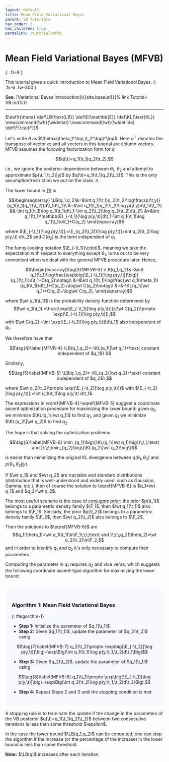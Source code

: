 ```yaml
---
layout: default
title: Mean Field Variational Bayes
parent: VB Tutorials
nav_order: 2
has_children: true
permalink: /tutorial/mfvb
---
```

# **Mean Field Variational Bayes (MFVB)**
{: .fs-8 }

This tutorial gives a quick introduction to Mean Field Variational Bayes. 
{: .fs-6 .fw-300 }

**See:** [Variational Bayes Introduction]({{site.baseurl}}{% link Tutorial-VB.md%})

---
<!--- Define custom latex syntax -->
$\def\t{\theta}
\def\LB{\text{LB}}
\def\E{\mathbb{E}}
\def\KL{\text{KL}}
\newcommand{\wh}{\widehat}
\newcommand{\wt}{\widetilde}
\def\F{\cal{F}}$
<!-- End -->
Let's write $\theta$ as $\theta=(\theta_1^\top,\t_2^\top)^\top$. Here $a^\top$ denotes the transpose of vector $a$; and all vectors in this tutorial are column vectors.
MFVB assumes the following factorization form for $q$

$$q(\t)=q_1(\t_1)q_2(\t_2),$$

i.e., we ignore the posterior dependence between $\theta_1$, $\theta_2$ and attempt to approximate $p(\t_1,\t_2\|y)$ by $q(\t)=q_1(\t_1)q_2(\t_2)$. This is the only assumption/restriction we put on the class $\mathcal Q$.

The lower bound in [(1)](/VBLabDocs/tutorial/vb#mjx-eqn-1) is 

$$\begin{eqnarray}
\LB(q_1,q_2)&=&\int q_1(\t_1)q_2(\t_2)\log\frac{p(\t,y)}{q_1(\t_1)q_2(\t_2)}d\t_1d\t_2\\
&=&\int q_1(\t_1)q_2(\t_2)\log p(\t,y)d\t_1d\t_2\\
&&-\int q_1(\t_1)\log q_1(\t_1)d\t_1-\int q_2(\t_2)\log q_2(\t_2)d\t_2\\
&=&\int q_1(\t_1)\mathbb{E}_{-\t_1}[\log p(y,\t)]d\t_1-\int q_1(\t_1)\log q_1(\t_1)d\t_1+C(q_2)
\end{eqnarray}$$

where $\E_{-\t_1}[\log p(y,\t)]:=\E_{q_2(\t_2)}[\log p(y,\t)]=\int q_2(\t_2)\log p(y,\t) d\t_2$ and $C(q_2)$ is the term independent of $q_1$.

The funny-looking notation $\E_{-\t_1}(\cdot)$, meaning we take the expectation with respect to everything except $\theta_1$, turns out to be very convenient when we deal with the general MFVB procedure later.
Hence,

$$\begin{eqnarray}\tag{3}{MFVB-3}
\LB(q_1,q_2)&=&\int q_1(\t_1)\log\frac{\exp\big(\E_{-\t_1}[\log p(y,\t)]\big)}{q_1(\t_1)}d\t_1+C(q_2)\notag\\
&=&\int q_1(\t_1)\log\frac{\wt q_1(\theta_1)}{q_1(\t_1)}d\t_1+C(q_2)+\log\wt C(q_2)\notag\\
&=&-\KL(q_1\|\wt q_1)+C(q_2)+\log\wt C(q_2),
\end{eqnarray}$$

where $\wt q_1(\t_1)$ is the probability density function determined by
$$\wt q_1(\t_1):=\frac{\exp(\E_{-\t_1}[\log p(y,\t)])}{\wt C(q_2)}\propto \exp(\E_{-\t_1}[\log p(y,\t)]),$$
with $\wt C(q_2):=\int \exp(\E_{-\t_1}[\log p(y,\t)])d\t_1$ also independent of $q_1$.

We therefore have that

$$\tag{4}\label{MFVB-4}
\LB(q_1,q_2)=-\KL(q_1\|\wt q_1)+\text{ constant independent of $q_1$}.$$

Similarly,

$$\tag{5}\label{MFVB-5}
\LB(q_1,q_2)=-\KL(q_2\|\wt q_2)+\text{ constant independent of $q_2$},$$

where $\wt q_2(\t_2)\propto \exp(\E_{-\t_2}[\log p(y,\t)])$ with $\E_{-\t_2}[\log p(y,\t)]:=\int q_1(\t_1)\log p(y,\t) d\t_1$.

The expressions in \eqref{MFVB-4}-\eqref{MFVB-5} suggest a coordinate ascent optimization procedure for maximizing the lower bound: given $q_2$, we minimize $\KL(q_1\|\wt q_1)$ to find $q_1$, and given $q_1$ we minimize $\KL(q_2\|\wt q_2)$ to find $q_2$.

The hope is that solving the optimization problems

$$\tag{6}\label{MFVB-6}
\min_{q_1}\big\{\KL(q_1\|\wt q_1)\big\}\;\;\;\text{ and }\;\;\;\min_{q_2}\big\{\KL(q_2\|\wt q_2)\big\}$$

is easier than minimizing the original KL divergence between $q(\theta_1,\theta_2)$ and $p(\theta_1,\theta_2\|y)$.

If $\wt q_1$ and $\wt q_2$ are tractable and standard distributions (distribution that is well-understood and widely used, such as Gaussian, Gamma, etc.), then of course the solution to \eqref{MFVB-6} is 
$q_1=\wt q_1$ and $q_2=\wt q_2$.

The most useful scenario is the case of [*conjugate prior*](https://en.wikipedia.org/wiki/Conjugate_prior): the prior $p(\t_1)$ belongs to a parametric density family $\F_1$, then
$\wt q_1(\t_1)$ also belongs to $\F_1$. Similarly,  the prior $p(\t_2)$ belongs to a parametric density family $\F_2$, then
$\wt q_2(\t_2)$ also belongs to $\F_2$.

Then the solutions to $\eqref{MFVB-6}$ are
$$q_1(\theta_1)=\wt q_1(\t_1)\in\F_1\;\;\;\text{ and }\;\;\;q_2(\theta_2)=\wt q_2(\t_2)\in\F_2,$$
and in order to identify $q_1$ and $q_2$ it's only necessary to compute their parameters.

Computing the parameter in $q_1$ requires $q_2$ and vice versa,
which suggests the following coordinate ascent-type algorithm for maximizing the lower bound:   
<br>
<div class="code-example" markdown="1" style="background-color:GhostWhite;padding:20px;">

### Algorithm 1: Mean Field Variational Bayes
{: #algorithm-1}

- **Step 1:** Initialize the parameter of $q_1(\t_1)$
- **Step 2:** Given $q_1(\t_1)$, update the parameter of $q_2(\t_2)$ using

$$\tag{7}\label{MFVB-7}
q_2(\t_2)\propto \exp\big(\E_{-\t_2}[\log p(y,\t)]\big)=\exp\Big(\int q_1(\t_1)\log p(y,\t_1,\t_2)d\t_1\Big)$$

- **Step 3:** Given $q_2(\t_2)$, update the parameter of $q_1(\t_1)$ using 

$$\tag{8}\label{MFVB-8}
q_1(\t_1)\propto \exp\big(\E_{-\t_1}[\log p(y,\t)]\big)=\exp\Big(\int q_2(\t_2)\log p(y,\t_1,\t_2)d\t_2\Big).$$

- **Step 4:** Repeat Steps 2 and 3 until the stopping condition is met.

</div>
<br>
A stopping rule is to terminate the update if the change in the parameters of the VB posterior $q(\t)=q_1(\t_1)q_2(\t_2)$ between two consecutive iterations is less than some threshold $\epsilon$.

In the case the lower bound $\LB(q_1,q_2)$ can be computed, one can stop the algorithm if the increase (or the percentage of the increase) in the lower bound is less than some threshold. 

**Note:** $\LB(q)$ increases after each iteration.